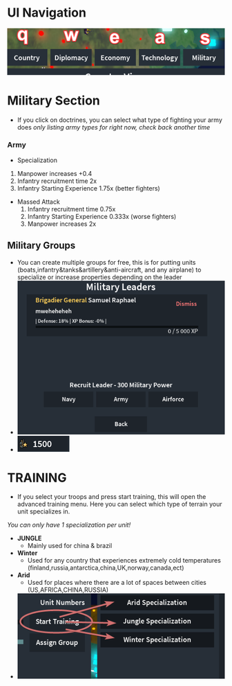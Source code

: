 # UI Navigation
  !["Image so you can see it better"](proimgtip1.jpg)
# Military Section
- If you click on doctrines, you can select what type of fighting your army does *only listing army types for right now, check back another time*
### Army
  - Specialization
  1. Manpower increases +0.4
  2. Infantry recruitment time 2x
  3. Infantry Starting Experience 1.75x (better fighters)
- Massed Attack
  1. Infantry recruitment time 0.75x
  2. Infantry Starting Experience 0.333x (worse fighters)
  3. Manpower increases 2x
## Military Groups
  - You can create multiple groups for free, this is for putting units (boats,infantry&tanks&artillery&anti-aircraft, and any airplane) to specialize or increase properties depending on the leader
  - !["Img"](proimgtip2.jpg)
  - !["Img"](proimgtip3.jpg)

# TRAINING

- If you select your troops and press start training, this will open the advanced training menu. Here you can select which type of terrain your unit specializes in.

*You can only have 1 specialization per unit!*

- **JUNGLE**
  - Mainly used for china & brazil
- **Winter**
  - Used for any country that experiences extremely cold temperatures (finland,russia,antarctica,china,UK,norway,canada,ect)
- **Arid**
  - Used for places where there are a lot of spaces between cities (US,AFRICA,CHINA,RUSSIA)
- !["Img"](proimgtip5.jpg)
